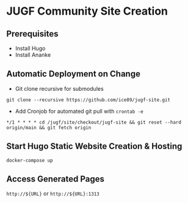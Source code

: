 # JUGF Community Site Creation

## Prerequisites

* Install Hugo
* Install Ananke

## Automatic Deployment on Change

* Git clone recursive for submodules

`git clone --recursive https://github.com/ice09/jugf-site.git`

* Add Cronjob for automated git pull with `crontab -e`

`
*/1 * * * * cd /jugf/site/checkout/jugf-site && git reset --hard origin/main && git fetch origin
`

## Start Hugo Static Website Creation & Hosting

`docker-compose up`

## Access Generated Pages

`http://${URL}` or `http://${URL}:1313`